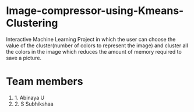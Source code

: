 # Image-compressor-using-Kmeans-Clustering
Interactive Machine Learning Project in which the user can choose the value of the cluster(number of colors to represent the image) and cluster all the colors in the image which reduces the amount of memory required to save a picture.

# Team members
<ol>
  <li>1. Abinaya U</li>
  <li> 2. S Subhikshaa</li>
 </ol>
